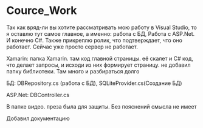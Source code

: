 # Cource_Work
Так как вряд-ли вы хотите рассматривать мою работу в Visual Studio, то я оставлю тут самое главное, а именно: работа с БД, Работа с ASP.Net. И конечно C#. Также прикреплю ролик, что подтверждает, что оно работает. Сейчас уже просто сервер не работает.

Xamarin: папка Xamarin. там код главной страницы. её скалет и C# код, что делает запросы, и исходи из них формирует страницу. не добавил папку библиотеки. Там много и разбираться долго

БД: DBRepository.cs (работа с БД), SQLiteProvider.cs(Создание БД)

ASP.Net: DBController.cs

В папке видео. преза была для защиты. Без пояснений смысла не имеет

Добавил документацию

